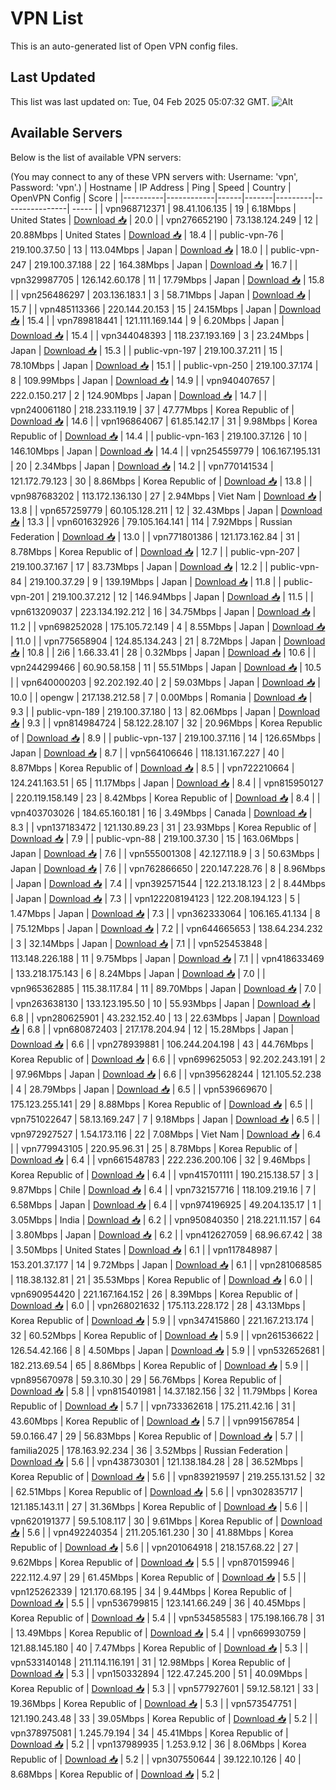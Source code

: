 # VPN List

This is an auto-generated list of Open VPN config files.

## Last Updated

This list was last updated on: Tue, 04 Feb 2025 05:07:32 GMT.
![Alt](https://repobeats.axiom.co/api/embed/186b98318ef1479477931607c1ad7d823f12451f.svg "Repobeats analytics image")

## Available Servers

Below is the list of available VPN servers:

(You may connect to any of these VPN servers with: Username: 'vpn', Password: 'vpn'.)
| Hostname | IP Address | Ping | Speed | Country | OpenVPN Config | Score |
|----------|------------|------|-------|---------|----------------| ----- |
| vpn968712371 | 98.41.106.135 | 19 | 6.18Mbps | United States | [Download 📥](./configs/server_0_US.ovpn) | 20.0 |
| vpn276652190 | 73.138.124.249 | 12 | 20.88Mbps | United States | [Download 📥](./configs/server_1_US.ovpn) | 18.4 |
| public-vpn-76 | 219.100.37.50 | 13 | 113.04Mbps | Japan | [Download 📥](./configs/server_2_JP.ovpn) | 18.0 |
| public-vpn-247 | 219.100.37.188 | 22 | 164.38Mbps | Japan | [Download 📥](./configs/server_3_JP.ovpn) | 16.7 |
| vpn329987705 | 126.142.60.178 | 11 | 17.79Mbps | Japan | [Download 📥](./configs/server_4_JP.ovpn) | 15.8 |
| vpn256486297 | 203.136.183.1 | 3 | 58.71Mbps | Japan | [Download 📥](./configs/server_5_JP.ovpn) | 15.7 |
| vpn485113366 | 220.144.20.153 | 15 | 24.15Mbps | Japan | [Download 📥](./configs/server_6_JP.ovpn) | 15.4 |
| vpn789818441 | 121.111.169.144 | 9 | 6.20Mbps | Japan | [Download 📥](./configs/server_7_JP.ovpn) | 15.4 |
| vpn344048393 | 118.237.193.169 | 3 | 23.24Mbps | Japan | [Download 📥](./configs/server_8_JP.ovpn) | 15.3 |
| public-vpn-197 | 219.100.37.211 | 15 | 78.10Mbps | Japan | [Download 📥](./configs/server_9_JP.ovpn) | 15.1 |
| public-vpn-250 | 219.100.37.174 | 8 | 109.99Mbps | Japan | [Download 📥](./configs/server_10_JP.ovpn) | 14.9 |
| vpn940407657 | 222.0.150.217 | 2 | 124.90Mbps | Japan | [Download 📥](./configs/server_11_JP.ovpn) | 14.7 |
| vpn240061180 | 218.233.119.19 | 37 | 47.77Mbps | Korea Republic of | [Download 📥](./configs/server_12_KR.ovpn) | 14.6 |
| vpn196864067 | 61.85.142.17 | 31 | 9.98Mbps | Korea Republic of | [Download 📥](./configs/server_13_KR.ovpn) | 14.4 |
| public-vpn-163 | 219.100.37.126 | 10 | 146.10Mbps | Japan | [Download 📥](./configs/server_14_JP.ovpn) | 14.4 |
| vpn254559779 | 106.167.195.131 | 20 | 2.34Mbps | Japan | [Download 📥](./configs/server_15_JP.ovpn) | 14.2 |
| vpn770141534 | 121.172.79.123 | 30 | 8.86Mbps | Korea Republic of | [Download 📥](./configs/server_16_KR.ovpn) | 13.8 |
| vpn987683202 | 113.172.136.130 | 27 | 2.94Mbps | Viet Nam | [Download 📥](./configs/server_17_VN.ovpn) | 13.8 |
| vpn657259779 | 60.105.128.211 | 12 | 32.43Mbps | Japan | [Download 📥](./configs/server_18_JP.ovpn) | 13.3 |
| vpn601632926 | 79.105.164.141 | 114 | 7.92Mbps | Russian Federation | [Download 📥](./configs/server_19_RU.ovpn) | 13.0 |
| vpn771801386 | 121.173.162.84 | 31 | 8.78Mbps | Korea Republic of | [Download 📥](./configs/server_20_KR.ovpn) | 12.7 |
| public-vpn-207 | 219.100.37.167 | 17 | 83.73Mbps | Japan | [Download 📥](./configs/server_21_JP.ovpn) | 12.2 |
| public-vpn-84 | 219.100.37.29 | 9 | 139.19Mbps | Japan | [Download 📥](./configs/server_22_JP.ovpn) | 11.8 |
| public-vpn-201 | 219.100.37.212 | 12 | 146.94Mbps | Japan | [Download 📥](./configs/server_23_JP.ovpn) | 11.5 |
| vpn613209037 | 223.134.192.212 | 16 | 34.75Mbps | Japan | [Download 📥](./configs/server_24_JP.ovpn) | 11.2 |
| vpn698252028 | 175.105.72.149 | 4 | 8.55Mbps | Japan | [Download 📥](./configs/server_25_JP.ovpn) | 11.0 |
| vpn775658904 | 124.85.134.243 | 21 | 8.72Mbps | Japan | [Download 📥](./configs/server_26_JP.ovpn) | 10.8 |
| 2i6 | 1.66.33.41 | 28 | 0.32Mbps | Japan | [Download 📥](./configs/server_27_JP.ovpn) | 10.6 |
| vpn244299466 | 60.90.58.158 | 11 | 55.51Mbps | Japan | [Download 📥](./configs/server_28_JP.ovpn) | 10.5 |
| vpn640000203 | 92.202.192.40 | 2 | 59.03Mbps | Japan | [Download 📥](./configs/server_29_JP.ovpn) | 10.0 |
| opengw | 217.138.212.58 | 7 | 0.00Mbps | Romania | [Download 📥](./configs/server_30_RO.ovpn) | 9.3 |
| public-vpn-189 | 219.100.37.180 | 13 | 82.06Mbps | Japan | [Download 📥](./configs/server_31_JP.ovpn) | 9.3 |
| vpn814984724 | 58.122.28.107 | 32 | 20.96Mbps | Korea Republic of | [Download 📥](./configs/server_32_KR.ovpn) | 8.9 |
| public-vpn-137 | 219.100.37.116 | 14 | 126.65Mbps | Japan | [Download 📥](./configs/server_33_JP.ovpn) | 8.7 |
| vpn564106646 | 118.131.167.227 | 40 | 8.87Mbps | Korea Republic of | [Download 📥](./configs/server_34_KR.ovpn) | 8.5 |
| vpn722210664 | 124.241.163.51 | 65 | 11.17Mbps | Japan | [Download 📥](./configs/server_35_JP.ovpn) | 8.4 |
| vpn815950127 | 220.119.158.149 | 23 | 8.42Mbps | Korea Republic of | [Download 📥](./configs/server_36_KR.ovpn) | 8.4 |
| vpn403703026 | 184.65.160.181 | 16 | 3.49Mbps | Canada | [Download 📥](./configs/server_37_CA.ovpn) | 8.3 |
| vpn137183472 | 121.130.89.23 | 31 | 23.93Mbps | Korea Republic of | [Download 📥](./configs/server_38_KR.ovpn) | 7.9 |
| public-vpn-88 | 219.100.37.30 | 15 | 163.06Mbps | Japan | [Download 📥](./configs/server_39_JP.ovpn) | 7.6 |
| vpn555001308 | 42.127.118.9 | 3 | 50.63Mbps | Japan | [Download 📥](./configs/server_40_JP.ovpn) | 7.6 |
| vpn762866650 | 220.147.228.76 | 8 | 8.96Mbps | Japan | [Download 📥](./configs/server_41_JP.ovpn) | 7.4 |
| vpn392571544 | 122.213.18.123 | 2 | 8.44Mbps | Japan | [Download 📥](./configs/server_42_JP.ovpn) | 7.3 |
| vpn122208194123 | 122.208.194.123 | 5 | 1.47Mbps | Japan | [Download 📥](./configs/server_43_JP.ovpn) | 7.3 |
| vpn362333064 | 106.165.41.134 | 8 | 75.12Mbps | Japan | [Download 📥](./configs/server_44_JP.ovpn) | 7.2 |
| vpn644665653 | 138.64.234.232 | 3 | 32.14Mbps | Japan | [Download 📥](./configs/server_45_JP.ovpn) | 7.1 |
| vpn525453848 | 113.148.226.188 | 11 | 9.75Mbps | Japan | [Download 📥](./configs/server_46_JP.ovpn) | 7.1 |
| vpn418633469 | 133.218.175.143 | 6 | 8.24Mbps | Japan | [Download 📥](./configs/server_47_JP.ovpn) | 7.0 |
| vpn965362885 | 115.38.117.84 | 11 | 89.70Mbps | Japan | [Download 📥](./configs/server_48_JP.ovpn) | 7.0 |
| vpn263638130 | 133.123.195.50 | 10 | 55.93Mbps | Japan | [Download 📥](./configs/server_49_JP.ovpn) | 6.8 |
| vpn280625901 | 43.232.152.40 | 13 | 22.63Mbps | Japan | [Download 📥](./configs/server_50_JP.ovpn) | 6.8 |
| vpn680872403 | 217.178.204.94 | 12 | 15.28Mbps | Japan | [Download 📥](./configs/server_51_JP.ovpn) | 6.6 |
| vpn278939881 | 106.244.204.198 | 43 | 44.76Mbps | Korea Republic of | [Download 📥](./configs/server_52_KR.ovpn) | 6.6 |
| vpn699625053 | 92.202.243.191 | 2 | 97.96Mbps | Japan | [Download 📥](./configs/server_53_JP.ovpn) | 6.6 |
| vpn395628244 | 121.105.52.238 | 4 | 28.79Mbps | Japan | [Download 📥](./configs/server_54_JP.ovpn) | 6.5 |
| vpn539669670 | 175.123.255.141 | 29 | 8.88Mbps | Korea Republic of | [Download 📥](./configs/server_55_KR.ovpn) | 6.5 |
| vpn751022647 | 58.13.169.247 | 7 | 9.18Mbps | Japan | [Download 📥](./configs/server_56_JP.ovpn) | 6.5 |
| vpn972927527 | 1.54.173.116 | 22 | 7.08Mbps | Viet Nam | [Download 📥](./configs/server_57_VN.ovpn) | 6.4 |
| vpn779943105 | 220.95.96.31 | 25 | 8.78Mbps | Korea Republic of | [Download 📥](./configs/server_58_KR.ovpn) | 6.4 |
| vpn661548783 | 222.236.200.106 | 32 | 9.46Mbps | Korea Republic of | [Download 📥](./configs/server_59_KR.ovpn) | 6.4 |
| vpn415701111 | 190.215.138.57 | 3 | 9.87Mbps | Chile | [Download 📥](./configs/server_60_CL.ovpn) | 6.4 |
| vpn732157716 | 118.109.219.16 | 7 | 6.58Mbps | Japan | [Download 📥](./configs/server_61_JP.ovpn) | 6.4 |
| vpn974196925 | 49.204.135.17 | 1 | 3.05Mbps | India | [Download 📥](./configs/server_62_IN.ovpn) | 6.2 |
| vpn950840350 | 218.221.11.157 | 64 | 3.80Mbps | Japan | [Download 📥](./configs/server_63_JP.ovpn) | 6.2 |
| vpn412627059 | 68.96.67.42 | 38 | 3.50Mbps | United States | [Download 📥](./configs/server_64_US.ovpn) | 6.1 |
| vpn117848987 | 153.201.37.177 | 14 | 9.72Mbps | Japan | [Download 📥](./configs/server_65_JP.ovpn) | 6.1 |
| vpn281068585 | 118.38.132.81 | 21 | 35.53Mbps | Korea Republic of | [Download 📥](./configs/server_66_KR.ovpn) | 6.0 |
| vpn690954420 | 221.167.164.152 | 26 | 8.39Mbps | Korea Republic of | [Download 📥](./configs/server_67_KR.ovpn) | 6.0 |
| vpn268021632 | 175.113.228.172 | 28 | 43.13Mbps | Korea Republic of | [Download 📥](./configs/server_68_KR.ovpn) | 5.9 |
| vpn347415860 | 221.167.213.174 | 32 | 60.52Mbps | Korea Republic of | [Download 📥](./configs/server_69_KR.ovpn) | 5.9 |
| vpn261536622 | 126.54.42.166 | 8 | 4.50Mbps | Japan | [Download 📥](./configs/server_70_JP.ovpn) | 5.9 |
| vpn532652681 | 182.213.69.54 | 65 | 8.86Mbps | Korea Republic of | [Download 📥](./configs/server_71_KR.ovpn) | 5.9 |
| vpn895670978 | 59.3.10.30 | 29 | 56.76Mbps | Korea Republic of | [Download 📥](./configs/server_72_KR.ovpn) | 5.8 |
| vpn815401981 | 14.37.182.156 | 32 | 11.79Mbps | Korea Republic of | [Download 📥](./configs/server_73_KR.ovpn) | 5.7 |
| vpn733362618 | 175.211.42.16 | 31 | 43.60Mbps | Korea Republic of | [Download 📥](./configs/server_74_KR.ovpn) | 5.7 |
| vpn991567854 | 59.0.166.47 | 29 | 56.83Mbps | Korea Republic of | [Download 📥](./configs/server_75_KR.ovpn) | 5.7 |
| familia2025 | 178.163.92.234 | 36 | 3.52Mbps | Russian Federation | [Download 📥](./configs/server_76_RU.ovpn) | 5.6 |
| vpn438730301 | 121.138.184.28 | 28 | 36.52Mbps | Korea Republic of | [Download 📥](./configs/server_77_KR.ovpn) | 5.6 |
| vpn839219597 | 219.255.131.52 | 32 | 62.51Mbps | Korea Republic of | [Download 📥](./configs/server_78_KR.ovpn) | 5.6 |
| vpn302835717 | 121.185.143.11 | 27 | 31.36Mbps | Korea Republic of | [Download 📥](./configs/server_79_KR.ovpn) | 5.6 |
| vpn620191377 | 59.5.108.117 | 30 | 9.61Mbps | Korea Republic of | [Download 📥](./configs/server_80_KR.ovpn) | 5.6 |
| vpn492240354 | 211.205.161.230 | 30 | 41.88Mbps | Korea Republic of | [Download 📥](./configs/server_81_KR.ovpn) | 5.6 |
| vpn201064918 | 218.157.68.22 | 27 | 9.62Mbps | Korea Republic of | [Download 📥](./configs/server_82_KR.ovpn) | 5.5 |
| vpn870159946 | 222.112.4.97 | 29 | 61.45Mbps | Korea Republic of | [Download 📥](./configs/server_83_KR.ovpn) | 5.5 |
| vpn125262339 | 121.170.68.195 | 34 | 9.44Mbps | Korea Republic of | [Download 📥](./configs/server_84_KR.ovpn) | 5.5 |
| vpn536799815 | 123.141.66.249 | 36 | 40.45Mbps | Korea Republic of | [Download 📥](./configs/server_85_KR.ovpn) | 5.4 |
| vpn534585583 | 175.198.166.78 | 31 | 13.49Mbps | Korea Republic of | [Download 📥](./configs/server_86_KR.ovpn) | 5.4 |
| vpn669930759 | 121.88.145.180 | 40 | 7.47Mbps | Korea Republic of | [Download 📥](./configs/server_87_KR.ovpn) | 5.3 |
| vpn533140148 | 211.114.116.191 | 31 | 12.98Mbps | Korea Republic of | [Download 📥](./configs/server_88_KR.ovpn) | 5.3 |
| vpn150332894 | 122.47.245.200 | 51 | 40.09Mbps | Korea Republic of | [Download 📥](./configs/server_89_KR.ovpn) | 5.3 |
| vpn577927601 | 59.12.58.121 | 33 | 19.36Mbps | Korea Republic of | [Download 📥](./configs/server_90_KR.ovpn) | 5.3 |
| vpn573547751 | 121.190.243.48 | 33 | 39.05Mbps | Korea Republic of | [Download 📥](./configs/server_91_KR.ovpn) | 5.2 |
| vpn378975081 | 1.245.79.194 | 34 | 45.41Mbps | Korea Republic of | [Download 📥](./configs/server_92_KR.ovpn) | 5.2 |
| vpn137989935 | 1.253.9.12 | 36 | 8.06Mbps | Korea Republic of | [Download 📥](./configs/server_93_KR.ovpn) | 5.2 |
| vpn307550644 | 39.122.10.126 | 40 | 8.68Mbps | Korea Republic of | [Download 📥](./configs/server_94_KR.ovpn) | 5.2 |
